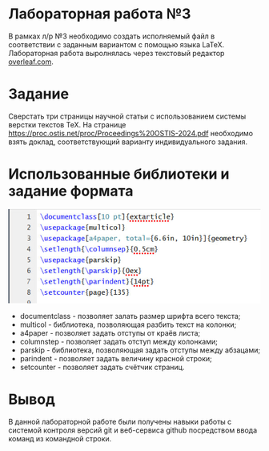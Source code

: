 # Лабораторная работа №3
 В рамках л/р №3 необходимо создать исполняемый файл в соответствии с заданным вариантом c помощью языка LaTeX. Лабораторная работа выролнялась через текстовый редактор [overleaf.com](https://www.overleaf.com/).
# Задание
Сверстать три страницы научной статьи с использованием системы верстки текстов TeX.
На странице https://proc.ostis.net/proc/Proceedings%20OSTIS-2024.pdf необходимо взять доклад, соответствующий варианту индивидуального задания.
# Использованные библиотеки и задание формата 
![скриншот комманд](libs_sets.jpg)
* documentclass - позволяет залать размер шрифта всего текста;
* multicol - библиотека, позволяющая разбить текст на колонки;
* a4paper - позволяет задать отступы от краёв листа;
* columnstep - позволяет задать отступ между колонками;
* parskip - библиотека, позволяющая задать отступы между абзацами;
* parindent - позволяет задать величину красной строки;
* setcounter - позволяет задать счётчик страниц.
# Вывод
В данной лабораторной работе были получены навыки работы с системой контроля версий git и веб-сервиса github посредством ввода команд из командной строки.


